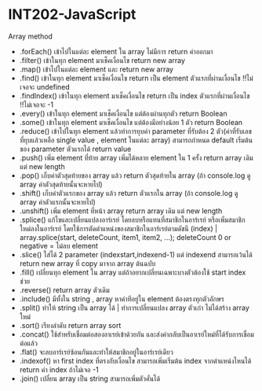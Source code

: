 # INT202-JavaScript

Array method
* .forEach() เข้าไปในแต่ละ element ใน array ไม่มีการ return ค่าออกมา
* .filter() เข้าในทุก element มาเช็คเงื่อนไข return new array
* .map() เข้าไปในแต่ละ element และ return new array
* .find()  เข้าในทุก element มาเช็คเงื่อนไข return เป็น element ตัวแรกที่ผ่านเงื่อนไข ‼️ไม่เจอจะ undefined
* .findIndex() เข้าในทุก element มาเช็คเงื่อนไข return เป็น index ตัวแรกที่ผ่านเงื่อนไข ‼️ไม่เจอจะ -1
* .every() เข้าในทุก element มาเช็คเงื่อนไข แต่ต้องผ่านทุกตัว return Boolean 
* .some() เข้าในทุก element มาเช็คเงื่อนไข แต่ต้องมีอย่างน้อย 1 ตัว return Boolean 
* .reduce() เข้าไปในทุก element แล้วทำการยุบค่า parameter ที่รับต้อง 2 ตัว(ค่าที่รับเลขที่ยุบแล้วเหลือ single value , element ในแต่ละ array) สามารถกำหนด default เริ่มต้นของ parameter ตัวแรกได้ return value
* .push() เพิ่ม element ที่ท้าย array  เพิ่มได้หลาย element ใน 1 ครั้ง return array เดิม แต่ new length
* .pop() เก็บค่าตัวสุดท้ายของ array แล้ว return ตัวสุดท้ายใน array (ถ้า console.log ดู array ค่าตัวสุดท้ายนั้นจะหายไป)
* .shift() เก็บค่าตัวแรกของ array แล้ว return ตัวแรกใน array (ถ้า console.log ดู array ค่าตัวแรกนั้นจะหายไป)
* .unshift() เพิ่ม element ที่หน้า array return array เดิม แต่ new length
* .splice() แก้ไขและเปลี่ยนแปลงอาร์เรย์ โดยลบหรือแทนที่สมาชิกในอาร์เรย์ หรือเพิ่มสมาชิกใหม่ลงในอาร์เรย์ โดยใช้การตัดตำแหน่งของสมาชิกในอาร์เรย์ตามดัชนี (index) | array.splice(start, deleteCount, item1, item2, ...); deleteCount 0 or negative = ไม่ลบ element
* .slice() ใส่ได้ 2 parameter (indexstart,indexend-1) แต่ indexend สามารถเว้นได้ return new array ที่ copy มาจาก array ต้นฉบับ
* .fill() เปลี่ยนทุก element ใน array แต่ถ้าอยากเปลี่ยนเฉพาะบางตัวต้องใช้ start index ช่วย
* .reverse() return array ตัวเดิม
* .include() มีทั้งใน string , array หาคำทีอยู่ใน element ต้องตรงทุกตัวอักษร
* .split() ทำให้ string เป็น array ได้ | ทำการเปลี่ยนแปลง array ตัวเก่า ไม่ได้สร้าง array ใหม่
* .sort() เรียงลำดับ return array sort
* .concat() ใช้สำหรับเชื่อมต่อสองอาเรย์เข้าด้วยกัน และส่งค่ากลับเป็นอาเรย์ใหม่ที่ได้รับการเชื่อมต่อแล้ว
* .flat()  จะลบอาร์เรย์ซ้อนกันและทำให้สมาชิกอยู่ในอาร์เรย์เดียว 
* .indexof() หา first index ที่ตรงกับเงื่อนไข สามารถเพิ่มเริ่มต้น index จากตำแหน่งไหนได้ return ค่า index ถ้าไม่เจอ -1 
* .join() เปลี่ยน array เป็น string สามารถเพิ่มตัวคั่นได้
